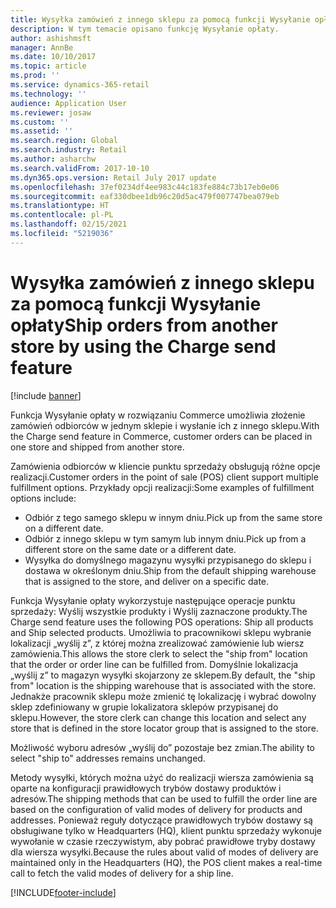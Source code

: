 ```yaml
---
title: Wysyłka zamówień z innego sklepu za pomocą funkcji Wysyłanie opłaty
description: W tym temacie opisano funkcję Wysyłanie opłaty.
author: ashishmsft
manager: AnnBe
ms.date: 10/10/2017
ms.topic: article
ms.prod: ''
ms.service: dynamics-365-retail
ms.technology: ''
audience: Application User
ms.reviewer: josaw
ms.custom: ''
ms.assetid: ''
ms.search.region: Global
ms.search.industry: Retail
ms.author: asharchw
ms.search.validFrom: 2017-10-10
ms.dyn365.ops.version: Retail July 2017 update
ms.openlocfilehash: 37ef0234df4ee983c44c183fe884c73b17eb0e06
ms.sourcegitcommit: eaf330dbee1db96c20d5ac479f007747bea079eb
ms.translationtype: HT
ms.contentlocale: pl-PL
ms.lasthandoff: 02/15/2021
ms.locfileid: "5219036"
---
```

# <a name="ship-orders-from-another-store-by-using-the-charge-send-feature"></a><span data-ttu-id="31433-103">Wysyłka zamówień z innego sklepu za pomocą funkcji Wysyłanie opłaty</span><span class="sxs-lookup"><span data-stu-id="31433-103">Ship orders from another store by using the Charge send feature</span></span>

[!include [banner](includes/banner.md)]

<span data-ttu-id="31433-104">Funkcja Wysyłanie opłaty w rozwiązaniu Commerce umożliwia złożenie zamówień odbiorców w jednym sklepie i wysłanie ich z innego sklepu.</span><span class="sxs-lookup"><span data-stu-id="31433-104">With the Charge send feature in Commerce, customer orders can be placed in one store and shipped from another store.</span></span>

<span data-ttu-id="31433-105">Zamówienia odbiorców w kliencie punktu sprzedaży obsługują różne opcje realizacji.</span><span class="sxs-lookup"><span data-stu-id="31433-105">Customer orders in the point of sale (POS) client support multiple fulfillment options.</span></span> <span data-ttu-id="31433-106">Przykłady opcji realizacji:</span><span class="sxs-lookup"><span data-stu-id="31433-106">Some examples of fulfillment options include:</span></span>

- <span data-ttu-id="31433-107">Odbiór z tego samego sklepu w innym dniu.</span><span class="sxs-lookup"><span data-stu-id="31433-107">Pick up from the same store on a different date.</span></span>
- <span data-ttu-id="31433-108">Odbiór z innego sklepu w tym samym lub innym dniu.</span><span class="sxs-lookup"><span data-stu-id="31433-108">Pick up from a different store on the same date or a different date.</span></span>
- <span data-ttu-id="31433-109">Wysyłka do domyślnego magazynu wysyłki przypisanego do sklepu i dostawa w określonym dniu.</span><span class="sxs-lookup"><span data-stu-id="31433-109">Ship from the default shipping warehouse that is assigned to the store, and deliver on a specific date.</span></span>

<span data-ttu-id="31433-110">Funkcja Wysyłanie opłaty wykorzystuje następujące operacje punktu sprzedaży: Wyślij wszystkie produkty i Wyślij zaznaczone produkty.</span><span class="sxs-lookup"><span data-stu-id="31433-110">The Charge send feature uses the following POS operations: Ship all products and Ship selected products.</span></span> <span data-ttu-id="31433-111">Umożliwia to pracownikowi sklepu wybranie lokalizacji „wyślij z”, z której można zrealizować zamówienie lub wiersz zamówienia.</span><span class="sxs-lookup"><span data-stu-id="31433-111">This allows the store clerk to select the "ship from" location that the order or order line can be fulfilled from.</span></span> <span data-ttu-id="31433-112">Domyślnie lokalizacja „wyślij z” to magazyn wysyłki skojarzony ze sklepem.</span><span class="sxs-lookup"><span data-stu-id="31433-112">By default, the "ship from" location is the shipping warehouse that is associated with the store.</span></span> <span data-ttu-id="31433-113">Jednakże pracownik sklepu może zmienić tę lokalizację i wybrać dowolny sklep zdefiniowany w grupie lokalizatora sklepów przypisanej do sklepu.</span><span class="sxs-lookup"><span data-stu-id="31433-113">However, the store clerk can change this location and select any store that is defined in the store locator group that is assigned to the store.</span></span>

<span data-ttu-id="31433-114">Możliwość wyboru adresów „wyślij do” pozostaje bez zmian.</span><span class="sxs-lookup"><span data-stu-id="31433-114">The ability to select "ship to" addresses remains unchanged.</span></span>

<span data-ttu-id="31433-115">Metody wysyłki, których można użyć do realizacji wiersza zamówienia są oparte na konfiguracji prawidłowych trybów dostawy produktów i adresów.</span><span class="sxs-lookup"><span data-stu-id="31433-115">The shipping methods that can be used to fulfill the order line are based on the configuration of valid modes of delivery for products and addresses.</span></span> <span data-ttu-id="31433-116">Ponieważ reguły dotyczące prawidłowych trybów dostawy są obsługiwane tylko w Headquarters (HQ), klient punktu sprzedaży wykonuje wywołanie w czasie rzeczywistym, aby pobrać prawidłowe tryby dostawy dla wiersza wysyłki.</span><span class="sxs-lookup"><span data-stu-id="31433-116">Because the rules about valid of modes of delivery are maintained only in the Headquarters (HQ), the POS client makes a real-time call to fetch the valid modes of delivery for a ship line.</span></span>


[!INCLUDE[footer-include](../includes/footer-banner.md)]